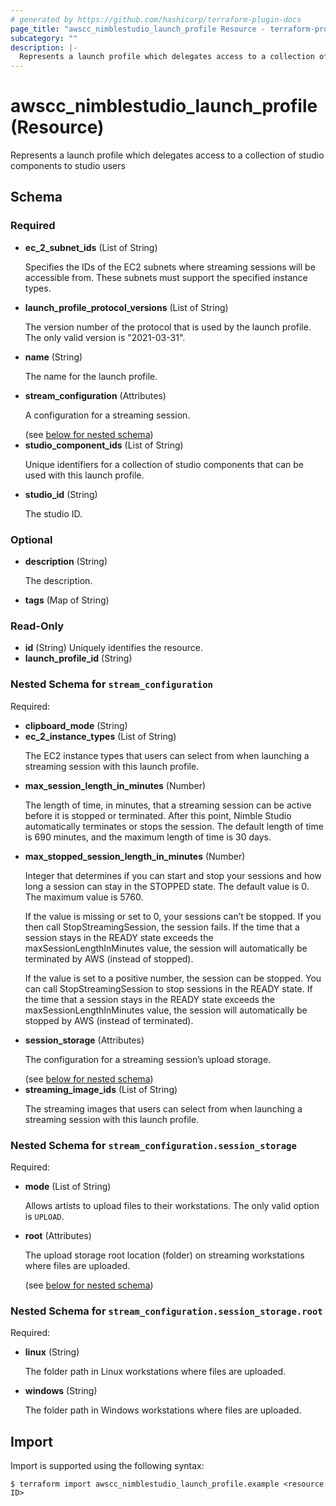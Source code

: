 ```yaml
---
# generated by https://github.com/hashicorp/terraform-plugin-docs
page_title: "awscc_nimblestudio_launch_profile Resource - terraform-provider-awscc"
subcategory: ""
description: |-
  Represents a launch profile which delegates access to a collection of studio components to studio users
---
```


# awscc_nimblestudio_launch_profile (Resource)

Represents a launch profile which delegates access to a collection of studio components to studio users



<!-- schema generated by tfplugindocs -->
## Schema

### Required

- **ec_2_subnet_ids** (List of String) <p>Specifies the IDs of the EC2 subnets where streaming sessions will be accessible from.
            These subnets must support the specified instance types. </p>
- **launch_profile_protocol_versions** (List of String) <p>The version number of the protocol that is used by the launch profile. The only valid
            version is "2021-03-31".</p>
- **name** (String) <p>The name for the launch profile.</p>
- **stream_configuration** (Attributes) <p>A configuration for a streaming session.</p> (see [below for nested schema](#nestedatt--stream_configuration))
- **studio_component_ids** (List of String) <p>Unique identifiers for a collection of studio components that can be used with this
            launch profile.</p>
- **studio_id** (String) <p>The studio ID. </p>

### Optional

- **description** (String) <p>The description.</p>
- **tags** (Map of String)

### Read-Only

- **id** (String) Uniquely identifies the resource.
- **launch_profile_id** (String)

<a id="nestedatt--stream_configuration"></a>
### Nested Schema for `stream_configuration`

Required:

- **clipboard_mode** (String)
- **ec_2_instance_types** (List of String) <p>The EC2 instance types that users can select from when launching a streaming session
            with this launch profile.</p>
- **max_session_length_in_minutes** (Number) <p>The length of time, in minutes, that a streaming session can be active before it is
            stopped or terminated. After this point, Nimble Studio automatically terminates or
            stops the session. The default length of time is 690 minutes, and the maximum length of
            time is 30 days.</p>
- **max_stopped_session_length_in_minutes** (Number) <p>Integer that determines if you can start and stop your sessions and how long a session
            can stay in the STOPPED state. The default value is 0. The maximum value is 5760.</p>
        <p>If the value is missing or set to 0, your sessions can’t be stopped. If you then call
            StopStreamingSession, the session fails. If the time that a session stays in the READY
            state exceeds the maxSessionLengthInMinutes value, the session will automatically be
            terminated by AWS (instead of stopped).</p>
        <p>If the value is set to a positive number, the session can be stopped. You can call
            StopStreamingSession to stop sessions in the READY state. If the time that a session
            stays in the READY state exceeds the maxSessionLengthInMinutes value, the session will
            automatically be stopped by AWS (instead of terminated).</p>
- **session_storage** (Attributes) <p>The configuration for a streaming session’s upload storage.</p> (see [below for nested schema](#nestedatt--stream_configuration--session_storage))
- **streaming_image_ids** (List of String) <p>The streaming images that users can select from when launching a streaming session
            with this launch profile.</p>

<a id="nestedatt--stream_configuration--session_storage"></a>
### Nested Schema for `stream_configuration.session_storage`

Required:

- **mode** (List of String) <p>Allows artists to upload files to their workstations. The only valid option is
                <code>UPLOAD</code>.</p>
- **root** (Attributes) <p>The upload storage root location (folder) on streaming workstations where files are
            uploaded.</p> (see [below for nested schema](#nestedatt--stream_configuration--session_storage--root))

<a id="nestedatt--stream_configuration--session_storage--root"></a>
### Nested Schema for `stream_configuration.session_storage.root`

Required:

- **linux** (String) <p>The folder path in Linux workstations where files are uploaded.</p>
- **windows** (String) <p>The folder path in Windows workstations where files are uploaded.</p>

## Import

Import is supported using the following syntax:

```shell
$ terraform import awscc_nimblestudio_launch_profile.example <resource ID>
```
